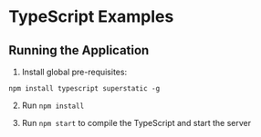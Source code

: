 # TypeScript Examples

## Running the Application

1. Install global pre-requisites:

`npm install typescript superstatic -g`

2. Run `npm install` 

4. Run `npm start` to compile the TypeScript and start the server


